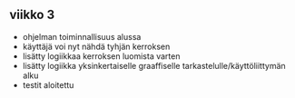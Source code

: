 ## viikko 3

- ohjelman toiminnallisuus alussa
- käyttäjä voi nyt nähdä tyhjän kerroksen
- lisätty logiikkaa kerroksen luomista varten
- lisätty logiikka yksinkertaiselle graaffiselle tarkastelulle/käyttöliittymän alku
- testit aloitettu
